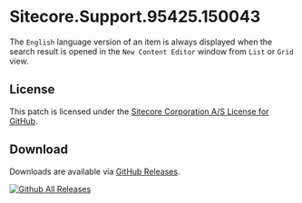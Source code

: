 # Sitecore.Support.95425.150043
The `English` language version of an item is always displayed when the search result is opened in the `New Content Editor` window from `List` or `Grid` view.

## License  
This patch is licensed under the [Sitecore Corporation A/S License for GitHub](https://github.com/sitecoresupport/Sitecore.Support.95425.150043/blob/master/LICENSE).  

## Download  
Downloads are available via [GitHub Releases](https://github.com/sitecoresupport/Sitecore.Support.95425.150043/releases).  

[![Github All Releases](https://img.shields.io/github/downloads/SitecoreSupport/Sitecore.Support.95425.150043/total.svg)](https://github.com/SitecoreSupport/Sitecore.Support.95425.150043/releases)
